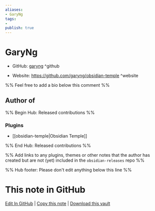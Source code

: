 ```yaml
---
aliases:
- GaryNg
tags:
- 
publish: true
---
```


# GaryNg

- GitHub: [garyng](https://github.com/garyng/) ^github
<!-- - Discord: `@` ^discord-->
- Website: <https://github.com/garyng/obsidian-temple> ^website
<!-- - [[Publish sites|Publish site]]: ^publish-->

%% Feel free to add a bio below this comment %%


## Author of

%% Begin Hub: Released contributions %%
### Plugins
- [[obsidian-temple|Obsidian Temple]]

%% End Hub: Released contributions %%

%% Add links to any plugins, themes or other notes that the author has created but are not (yet) included in the `obsidian-releases` repo %%

<!--
### Unlisted plugins
-->

<!--
### Others
-->

<!--
## Sponsor this author

- [[GitHub sponsors]]: [Sponsor @garyng on GitHub Sponsors](https://github.com/sponsors/garyng) ^github-sponsor
- [[Buy me a coffee]]: ^buy-me-a-coffee
- [[PayPal]]: ^paypal
- [[Patreon]]: ^patreon

-->

<!--
## Follow this author

- [[YouTube Channels|On YouTube]]: ^youtube
- Twitter: ^twitter
- ...
-->

%% Hub footer: Please don't edit anything below this line %%

# This note in GitHub

<span class="git-footer">[Edit In GitHub](https://github.dev/obsidian-community/obsidian-hub/blob/main/01%20-%20Community/People/garyng.md "git-hub-edit-note") | [Copy this note](https://raw.githubusercontent.com/obsidian-community/obsidian-hub/main/01%20-%20Community/People/garyng.md "git-hub-copy-note") | [Download this vault](https://github.com/obsidian-community/obsidian-hub/archive/refs/heads/main.zip "git-hub-download-vault") </span>
